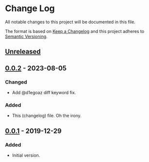 # Change Log
All notable changes to this project will be documented in this file.

The format is based on [Keep a Changelog](http://keepachangelog.com/)
and this project adheres to [Semantic Versioning](http://semver.org/).


## [Unreleased]


## [0.0.2] - 2023-08-05
### Changed
- Add @d1egoaz diff keyword fix.

### Added
- This (changelog) file.  Oh the irony.


## [0.0.1] - 2019-12-29
### Added
- Initial version.


<!-- links -->
[Unreleased]: https://github.com/plandes/someproj/compare/v0.0.2...HEAD
[0.0.2]: https://github.com/plandes/someproj/compare/v0.0.1...v0.0.2
[0.0.1]: https://github.com/plandes/someproj/compare/v0.0.0...v0.0.1
